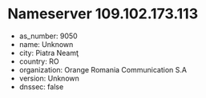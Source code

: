 # Nameserver 109.102.173.113

* as_number: 9050
* name: Unknown
* city: Piatra Neamţ
* country: RO
* organization: Orange Romania Communication S.A
* version: Unknown
* dnssec: false
